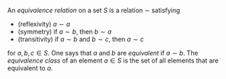 An *equivalence relation* on a set $S$ is a relation $\sim$ satisfying

- (reflexivity) $a \sim a$
- (symmetry) if $a \sim b$, then $b \sim a$
- (transitivity) if $a \sim b$ and $b \sim c$, then $a \sim c$

for $a, b, c \in S$. One says that $a$ and $b$ are *equivalent* if $a \sim b$. The *equivalence class* of an element $a \in S$ is the set of all elements that are equivalent to $a$.
